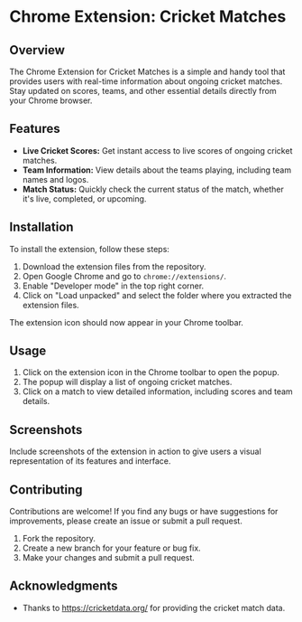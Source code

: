 # Chrome Extension: Cricket Matches

## Overview

The Chrome Extension for Cricket Matches is a simple and handy tool that provides users with real-time information about ongoing cricket matches. Stay updated on scores, teams, and other essential details directly from your Chrome browser.

## Features

- **Live Cricket Scores:** Get instant access to live scores of ongoing cricket matches.
- **Team Information:** View details about the teams playing, including team names and logos.
- **Match Status:** Quickly check the current status of the match, whether it's live, completed, or upcoming.

## Installation

To install the extension, follow these steps:

1. Download the extension files from the repository.
2. Open Google Chrome and go to `chrome://extensions/`.
3. Enable "Developer mode" in the top right corner.
4. Click on "Load unpacked" and select the folder where you extracted the extension files.

The extension icon should now appear in your Chrome toolbar.

## Usage

1. Click on the extension icon in the Chrome toolbar to open the popup.
2. The popup will display a list of ongoing cricket matches.
3. Click on a match to view detailed information, including scores and team details.

## Screenshots

Include screenshots of the extension in action to give users a visual representation of its features and interface.

## Contributing

Contributions are welcome! If you find any bugs or have suggestions for improvements, please create an issue or submit a pull request.

1. Fork the repository.
2. Create a new branch for your feature or bug fix.
3. Make your changes and submit a pull request.


## Acknowledgments

- Thanks to https://cricketdata.org/ for providing the cricket match data.

